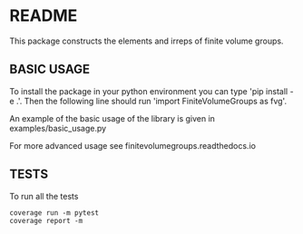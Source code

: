 # README

This package constructs the elements and irreps of finite volume groups.  

## BASIC USAGE

To install the package in your python environment you can type 'pip install -e .'. 
Then the following line should run 'import FiniteVolumeGroups as fvg'.

An example of the basic usage of the library is given in examples/basic_usage.py

For more advanced usage see finitevolumegroups.readthedocs.io

## TESTS
To run all the tests 

    coverage run -m pytest
    coverage report -m 

